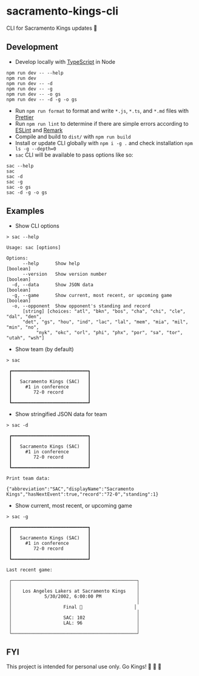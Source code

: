 # sacramento-kings-cli

CLI for Sacramento Kings updates :basketball:

## Development

- Develop locally with [TypeScript](https://www.typescriptlang.org/) in Node

```node
npm run dev -- --help
npm run dev
npm run dev -- -d
npm run dev -- -g
npm run dev -- -o gs
npm run dev -- -d -g -o gs
```

- Run `npm run format` to format and write `*.js`, `*.ts`, and `*.md` files with [Prettier](https://prettier.io/)
- Run `npm run lint` to determine if there are simple errors according to [ESLint](https://eslint.org/) and [Remark](https://github.com/remarkjs/remark-lint)
- Compile and build to `dist/` with `npm run build`
- Install or update CLI globally with `npm i -g .` and check installation `npm ls -g --depth=0`
- `sac` CLI will be available to pass options like so:

```
sac --help
sac
sac -d
sac -g
sac -o gs
sac -d -g -o gs
```

## Examples

- Show CLI options

```node
> sac --help

Usage: sac [options]

Options:
      --help      Show help                                            [boolean]
      --version   Show version number                                  [boolean]
  -d, --data      Show JSON data                                       [boolean]
  -g, --game      Show current, most recent, or upcoming game          [boolean]
  -o, --opponent  Show opponent's standing and record
      [string] [choices: "atl", "bkn", "bos", "cha", "chi", "cle", "dal", "den",
      "det", "gs", "hou", "ind", "lac", "lal", "mem", "mia", "mil", "min", "no",
           "nyk", "okc", "orl", "phi", "phx", "por", "sa", "tor", "utah", "wsh"]
```

- Show team (by default)

```node
> sac

 ┏━━━━━━━━━━━━━━━━━━━━━━━━━━━━┓
 ┃                            ┃
 ┃   Sacramento Kings (SAC)   ┃
 ┃     #1 in conference       ┃
 ┃        72-0 record         ┃
 ┃                            ┃
 ┗━━━━━━━━━━━━━━━━━━━━━━━━━━━━┛

```

- Show stringified JSON data for team

```
> sac -d

 ┏━━━━━━━━━━━━━━━━━━━━━━━━━━━━┓
 ┃                            ┃
 ┃   Sacramento Kings (SAC)   ┃
 ┃     #1 in conference       ┃
 ┃        72-0 record         ┃
 ┃                            ┃
 ┗━━━━━━━━━━━━━━━━━━━━━━━━━━━━┛

Print team data:

{"abbreviation":"SAC","displayName":"Sacramento Kings","hasNextEvent":true,"record":"72-0","standing":1}
```

- Show current, most recent, or upcoming game

```
> sac -g

 ┏━━━━━━━━━━━━━━━━━━━━━━━━━━━━┓
 ┃                            ┃
 ┃   Sacramento Kings (SAC)   ┃
 ┃     #1 in conference       ┃
 ┃        72-0 record         ┃
 ┃                            ┃
 ┗━━━━━━━━━━━━━━━━━━━━━━━━━━━━┛

Last recent game:

 ┌──────────────────────────────────────────────┐
 │                                              │
 │    Los Angeles Lakers at Sacramento Kings    │
 │            5/30/2002, 6:00:00 PM             │
 │                                              │
 │                   Final 🏀                   │
 │                                              │
 │                   SAC: 102                   │
 │                   LAL: 96                    │
 │                                              │
 └──────────────────────────────────────────────┘

```

## FYI

This project is intended for personal use only. Go Kings! :purple_heart: :crown: :lion:
